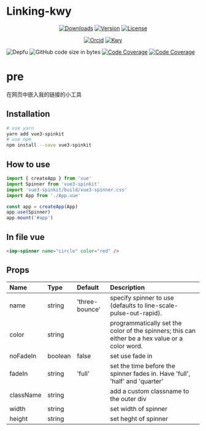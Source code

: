 # Linking-kwy

<p align="center">
  <a href="https://www.npmjs.com/package/vue3-spinkit"><img src="https://img.shields.io/npm/dm/vue3-spinkit.svg?sanitize=true" alt="Downloads"></a>
  <a href="https://www.npmjs.com/package/vue3-spinkit"><img src="https://img.shields.io/npm/v/vue3-spinkit.svg?sanitize=true" alt="Version"></a>
  <a href="https://www.npmjs.com/package/vue3-spinkit"><img src="https://img.shields.io/npm/l/vue3-spinkit.svg?sanitize=true" alt="License"></a>
</p>

<p align="center">
  <a href="https://orcid.org/0009-0009-0993-7629"><img src="https://img.shields.io/badge/iD-0009--0009--0993--7629-f5f5f5" alt="Orcid"></a>
  <a href="https://ko-fi.com/kwy"><img src="https://badgen.net/badge/icon/kofi?icon=kofi&label=kwy&color=F16061" alt="Kwy"></a>

<!-- [![iD: 0009-0009-0993-7629](https://img.shields.io/badge/0009--0009--0993--7629-blue.svg?style=for-the-badge&logo=orcid)](https://orcid.org/0009-0009-0993-7629) [![Ko-fi](https://img.shields.io/badge/ko--fi-F16061?style=for-the-badge&logo=kofi&logoColor=f5f5f5)](https://ko-fi.com/kwy) -->

</p>

<p align="center">

![Depfu](https://img.shields.io/depfu/kangwuyi/vue3-spinkit) ![GitHub code size in bytes](https://img.shields.io/github/languages/code-size/kangwuyi/vue3-spinkit) [![Code Coverage](https://img.shields.io/codecov/c/github/kangwuyi/vue3-spinkit)](https://codecov.io/github/kangwuyi/vue3-spinkit) [![Code Coverage](https://github.com/kangwuyi/vue3-spinkit/actions/workflows/node.js.yml/badge.svg)](https://github.com/kangwuyi/kangwuyi/vue3-spinkit)


</p>




# pre
在网页中嵌入我的链接的小工具

## Installation

```bash
# use yarn
yarn add vue3-spinkit
# use npm
npm install --save vue3-spinkit
```

## How to use
```js
import { createApp } from 'vue'
import Spinner from 'vue3-spinkit'
import 'vue3-spinkit/build/vue3-spinner.css'
import App from './App.vue'

const app = createApp(App)
app.use(Spinner)
app.mount('#app')
```

## In file vue
```html
<imp-spinner name="circle" color="red" />
```

## Props

| Name | Type | Default | Description |
|:-----|:-----|:--------|:------------|
| name | string | 'three-bounce' | specify spinner to use (defaults to line-scale-pulse-out-rapid). |
| color | string |  | programmatically set the color of the spinners; this can either be a hex value or a color word. |
| noFadeIn | boolean | false | set use fade in |
| fadeIn | string | 'full' | set the time before the spinner fades in. Have 'full', 'half' and 'quarter' |
| className | string | | add a custom classname to the outer div |
| width | string | | set width of spinner |
| height | string | | set heght of spinner |


<!-- # 发包过程
```
npm run tsc
api-extractor run
npm run bundle
npm publish
```

构建过程需要注意 `[pageage.json].typings` 与构建输出结果中的文件保持一致 -->